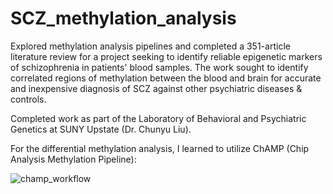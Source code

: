 # SCZ_methylation_analysis 

Explored methylation analysis pipelines and completed a 351-article literature review for a project seeking to identify reliable epigenetic markers of schizophrenia in patients' blood samples. The work sought to identify correlated regions of methylation between the blood and brain for accurate and inexpensive diagnosis of SCZ against other psychiatric diseases & controls. 

Completed work as part of the Laboratory of Behavioral and Psychiatric Genetics at SUNY Upstate (Dr. Chunyu Liu). 

For the differential methylation analysis, I learned to utilize ChAMP (Chip Analysis Methylation Pipeline):

![champ_workflow](https://user-images.githubusercontent.com/79488137/195998501-e849014a-87de-4e23-acb4-b5b38b1eec3b.PNG)



